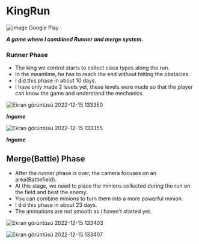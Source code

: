 # KingRun

![image](https://img.shields.io/badge/Google_Play-414141?style=for-the-badge&logo=google-play&logoColor=white) Google Play : 

***A game where I combined Runner and merge system.***

### Runner Phase ###
- The king we control starts to collect class types along the run.
- In the meantime, he has to reach the end without hitting the obstacles.
- I did this phase in about 10 days.
- I have only made 2 levels yet, these levels were made so that the player can know the game and understand the mechanics.

![Ekran görüntüsü 2022-12-15 133350](https://user-images.githubusercontent.com/54476824/207881424-12169e2b-8626-4c3c-b087-68002a8d56e0.png)

***Ingame***

![Ekran görüntüsü 2022-12-15 133355](https://user-images.githubusercontent.com/54476824/207881642-f450b713-a3b9-410b-8123-5f7229836a8e.png)

***Ingame***


## Merge(Battle) Phase ##
- After the runner phase is over, the camera focuses on an area(Battlefield).
- At this stage, we need to place the minions collected during the run on the field and beat the enemy.
- You can combine minions to turn them into a more powerful minion.
- I did this phase in about 23 days.
- The animations are not smooth as i haven't started yet. 
 
![Ekran görüntüsü 2022-12-15 133403](https://user-images.githubusercontent.com/54476824/207881690-8b9436ab-85ab-4fab-a269-f0b9699a1560.png)

![Ekran görüntüsü 2022-12-15 133407](https://user-images.githubusercontent.com/54476824/207881714-04bcde10-c180-4a26-95a0-2c8d72c7eabe.png)


